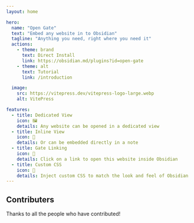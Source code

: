 ```yaml
---
layout: home

hero:
  name: "Open Gate"
  text: "Embed any website in to Obsidian"
  tagline: "Anything you need, right where you need it"
  actions:
    - theme: brand
      text: Direct Install
      link: https://obsidian.md/plugins?id=open-gate
    - theme: alt
      text: Tutorial
      link: /introduction

  image:
    src: https://vitepress.dev/vitepress-logo-large.webp
    alt: VitePress

features:
  - title: Dedicated View
    icon: 🖼️
    details: Any website can be opened in a dedicated view
  - title: Inline View
    icon: 📄
    details: Or can be embedded directly in a note
  - title: Gate Linking
    icon: 🔗
    details: Click on a link to open this website inside Obsidian
  - title: Custom CSS
    icon: 🎨
    details: Inject custom CSS to match the look and feel of Obsidian
---
```


<script setup>
import {
  VPTeamPage,
  VPTeamPageTitle,
  VPTeamMembers
} from 'vitepress/theme'

const members = [
  {
    avatar: 'https://avatars.githubusercontent.com/u/1256953?v=4?s=100',
    name: 'Nguyễn Văn Được',
    title: 'Creator',
    links: [
      { icon: 'github', link: 'https://github.com/nguyenvanduocit' },
      { icon: 'twitter', link: 'https://twitter.com/duocdev' }
    ]
  },
  {
    avatar: 'https://avatars.githubusercontent.com/u/4482878?v=4?s=100',
    name: 'Andrew McGivery',
    title: 'Contributor',
    links: [
      { icon: 'github', link: 'https://github.com/andrewmcgivery' }
    ]
  },
  {
    avatar: 'https://avatars.githubusercontent.com/u/617020?v=4?s=100',
    name: 'Digital Alchemist',
    title: 'Contributor',
    links: [
      { icon: 'github', link: 'https://github.com/miztizm' }
    ]
  },
  {
    avatar: 'https://avatars.githubusercontent.com/u/108629034?v=4?s=100',
    name: 'Liam Swayne',
    title: 'Contributor',
    links: [
      { icon: 'github', link: 'https://github.com/LiamSwayne' }
    ]
  }
]
</script>

## Contributers

Thanks to all the people who have contributed!

<VPTeamPage>
  <VPTeamMembers :members="members" />
</VPTeamPage>


<style>
.VPTeamPage {
  margin-top: 40px !important;
}
:root {
  --vp-home-hero-name-color: transparent;
  --vp-home-hero-name-background: -webkit-linear-gradient(120deg, #bd34fe 30%, #41d1ff);

  --vp-home-hero-image-background-image: linear-gradient(-45deg, #bd34fe 50%, #47caff 50%);
  --vp-home-hero-image-filter: blur(44px);
}

@media (min-width: 640px) {
  :root {
    --vp-home-hero-image-filter: blur(56px);
  }
}

@media (min-width: 960px) {
  :root {
    --vp-home-hero-image-filter: blur(68px);
  }
}
</style>
